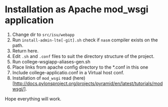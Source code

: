 # Installation as Apache mod_wsgi application

 1. Change dir to `src/isu/webapp`
 2. Run `install-admin-lte[-git].sh` check if `nasm` compiler exists on the path.
 3. Return here.
 4. Edit `.sh` and `.conf` files to suit the directory structure of the project.
 4. Run college-wsgiapp-aliases-gen.sh
 5. Place links from apache config directory to the *.conf in this one
 6. Include college-applicatio.conf in a Virtual host conf.
 7. Installation of `mod_wsgi` read (here)[http://docs.pylonsproject.org/projects/pyramid/en/latest/tutorials/modwsgi/].
 
 Hope everything will work.
 
